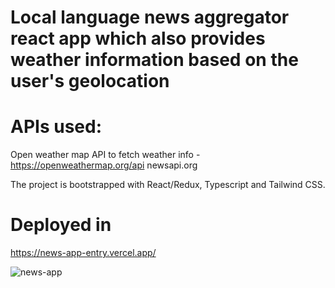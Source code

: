 # Local language news aggregator react app which also provides weather information based on the user's geolocation

# APIs used:
Open weather map API to fetch weather info - https://openweathermap.org/api
newsapi.org

The project is bootstrapped with React/Redux, Typescript and Tailwind CSS.

# Deployed in
https://news-app-entry.vercel.app/

![news-app](https://user-images.githubusercontent.com/29465570/177689790-ae31d61d-ab4c-4a79-861e-14204542e713.JPG)

